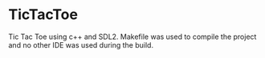 # TicTacToe
Tic Tac Toe using c++ and SDL2. Makefile was used to compile the project and no other IDE was used during the build.
